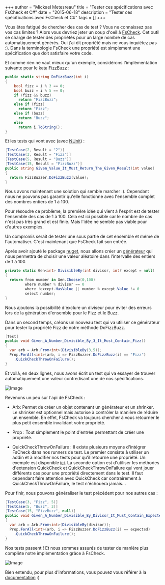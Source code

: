 +++
author = "Mickael Metesreau"
title = "Tester ces spécifications avec FsCheck et C#"
date = "2015-06-18"
description = "Tester ces spécifications avec FsCheck et C#"
tags = []
+++

Vous êtes fatigué de chercher des cas de test ? Vous ne connaissez pas vos cas limites ? Alors vous devriez jeter un coup d'oeil à [FsCheck](https://github.com/fscheck/FsCheck). Cet outil se charge de tester des propriétés pour un large nombre de cas automatiquement générés. Oui j'ai dit propriété mais ne vous inquiétez pas :). Dans la terminologie FsCheck une propriété est simplement une spécification que doit satisfaire votre code.

Et comme rien ne vaut mieux qu'un exemple, considérons l'implémentation suivante pour le kata [FizzBuzz](http://www.codingdojo.org/cgi-bin/index.pl?KataFizzBuzz) :

``` csharp
public static string DoFizzBuzz(int i)
{
    bool fizz = i % 3 == 0;
    bool buzz = i % 5 == 0;
    if (fizz && buzz)
      return "FizzBuzz";
    else if (fizz)
      return "Fizz";
    else if (buzz)
      return "Buzz";
    else
      return i.ToString();
}

```

Et les tests qui vont avec (avec [NUnit](http://www.nunit.org/)) :

```csharp
[TestCase(2, Result = "2")]
[TestCase(3, Result = "Fizz")]
[TestCase(5, Result = "Buzz")]
[TestCase(15, Result = "FizzBuzz")]
public string Given_Value_It_Must_Return_The_Given_Result(int value)
{
  return FizzBuzzer.DoFizzBuzz(value);
}
```

Nous avons maintenant une solution qui semble marcher :). Cependant nous ne pouvons pas garantir qu'elle fonctionne avec l'ensemble complet des nombres entiers de 1 à 100. 

Pour résoudre ce problème, la première idée qui vient à l'esprit est de tester l'ensemble des cas de 1 à 100. Cela est ici possible car le nombre de cas n'est pas très grand et est finie. Mais l'idée ne semble pas viable pour d'autres exemples. 

Un compromis serait de tester une sous partie de cet ensemble et même de l'automatiser. C'est maintenant que FsCheck fait son entrée.

Après avoir ajouté le package [nuget](https://www.nuget.org/packages/FsCheck/), nous allons créer un [générateur](https://fscheck.github.io/FsCheck/TestData.html) qui nous permettra de choisir une valeur aléatoire dans l'intervalle des entiers de 1 à 100.

``` csharp
private static Gen<int> DivisibleBy(int divisor, int? except = null)
{
  return from number in Gen.Choose(0,100)
         where number % divisor == 0
         where !except.HasValue || number % except.Value != 0
         select number;
}
```

Nous ajoutons la possibilité d'exclure un diviseur pour éviter des erreurs lors de la génération d'ensemble pour le Fizz et le Buzz.

Dans un second temps, créons un nouveau test qui va utiliser ce générateur pour tester la propriété Fizz de notre méthode DoFizzBuzz.

``` csharp
[Test]
public void Given_A_Number_Divisible_By_3_It_Must_Contain_Fizz()
{
  var arb = Arb.From<int>(DivisibleBy(3,5));
  Prop.ForAll<int>(arb, i => FizzBuzzer.DoFizzBuzz(i) == "Fizz")
    .QuickCheckThrowOnFailure();
}
```

Et voilà, en deux lignes, nous avons écrit un test qui va essayer de trouver automatiquement une valeur contredisant une de nos spécifications.

![Image](/images/posts/fscheck-et-csharp/capture.png)

Revenons un peu sur l'api de FsCheck :

- Arb: Permet de créer un objet contenant un générateur et un shrinker. Le shrinker est optionnel mais autorise à contrôler la manière de réduire un ensemble. En effet, FsCheck va toujours chercher à vous retourner le plus petit ensemble invalidant votre propriété.

- Prop : Tout simplement le point d'entrée permettant de créer une propriété.

- QuickCheckThrowOnFailure : Il existe plusieurs moyens d'intégrer FsCheck dans nos runners de test. Le premier consiste à utiliser un addin et à modifier nos tests pour qu'il retourne une propriété. Un exemple est disponible [ici](https://github.com/fscheck/FsCheck/tree/master/examples/FsCheck.NUnit.CSharpExamples). La seconde option est d'utiliser les méthodes d'extension QuickCheck et QuickCheckThrowOnFailure qui vont jouer différents cas pour une propriété directement dans le test. Il faut cependant faire attention avec QuickCheck car contrairement à QuickCheckThrowOnFailure, le test n'échouera jamais...

Pour finir, nous pouvons généraliser le test précédent pour nos autres cas :

``` csharp
[TestCase(3, "Fizz", 5)]
[TestCase(5, "Buzz", 3)]
[TestCase(15, "FizzBuzz", null)]
public void Given_A_Number_Divisible_By_Divisor_It_Must_Contain_Expected(int divisor, string expected,  int? except = null)
{
  var arb = Arb.From<int>(DivisibleBy(divisor));
  Prop.ForAll<int>(arb, i => FizzBuzzer.DoFizzBuzz(i) == expected)
    .QuickCheckThrowOnFailure();
}
```

Nos tests passent ! Et nous sommes assurés de tester de manière plus complète notre implémentation grâce à FsCheck.

![Image](/images/posts/fscheck-et-csharp/capture1.png)

Bien entendu, pour plus d'informations, vous pouvez vous référer à la [documentation](https://fscheck.github.io/FsCheck/) :) 
